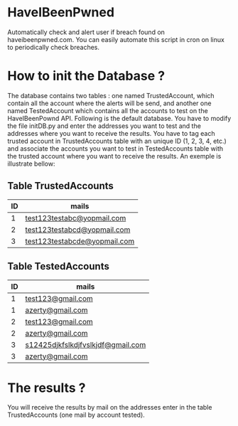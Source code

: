 # HaveIBeenPwned
Automatically check and alert user if breach found on haveibeenpwned.com. You can easily automate this script in cron on linux to periodically check breaches.

# How to init the Database ?
The database contains two tables : one named TrustedAccount, which contain all the account where the alerts will be send, and another one named TestedAccount which contains all the accounts to test on the HaveIBeenPownd API. Following is the default database. You have to modify the file initDB.py and enter the addresses you want to test and the addresses where you want to receive the results. 
You have to tag each trusted account in TrustedAccounts table with an unique ID (1, 2, 3, 4, etc.) and associate the accounts you want to test in TestedAccounts table with the trusted account where you want to receive the results. An exemple is illustrate bellow:

## Table TrustedAccounts
| ID | mails |
| --- | --- |
| 1 | test123testabc@yopmail.com |
| 2 | test123testabcd@yopmail.com |
| 3 | test123testabcde@yopmail.com |

## Table TestedAccounts
| ID | mails |
| --- | --- |
| 1 | test123@gmail.com |
| 1 | azerty@gmail.com |
| 2 | test123@gmail.com |
| 2 | azerty@gmail.com |
| 3 | s12425djkfslkdjfvslkjdf@gmail.com |
| 3 | azerty@gmail.com |

# The results ?
You will receive the results by mail on the addresses enter in the table TrustedAccounts (one mail by account tested).
